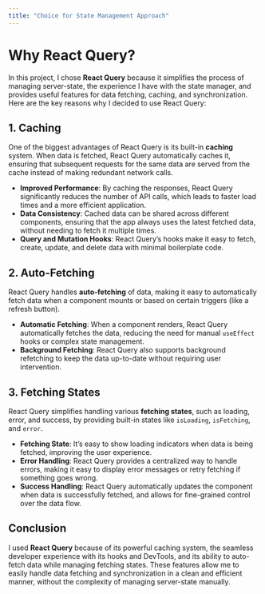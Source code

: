 ```yaml
---
title: "Choice for State Management Approach"
---
```


# Why React Query?

In this project, I chose **React Query** because it simplifies the process of managing server-state, the experience I have with the state manager, and provides useful features for data fetching, caching, and synchronization. Here are the key reasons why I decided to use React Query:

## 1. **Caching**
One of the biggest advantages of React Query is its built-in **caching** system. When data is fetched, React Query automatically caches it, ensuring that subsequent requests for the same data are served from the cache instead of making redundant network calls.

- **Improved Performance**: By caching the responses, React Query significantly reduces the number of API calls, which leads to faster load times and a more efficient application.
- **Data Consistency**: Cached data can be shared across different components, ensuring that the app always uses the latest fetched data, without needing to fetch it multiple times.
- **Query and Mutation Hooks**: React Query’s hooks make it easy to fetch, create, update, and delete data with minimal boilerplate code.

## 2. **Auto-Fetching**
React Query handles **auto-fetching** of data, making it easy to automatically fetch data when a component mounts or based on certain triggers (like a refresh button).

- **Automatic Fetching**: When a component renders, React Query automatically fetches the data, reducing the need for manual `useEffect` hooks or complex state management.
- **Background Fetching**: React Query also supports background refetching to keep the data up-to-date without requiring user intervention.

## 3. **Fetching States**
React Query simplifies handling various **fetching states**, such as loading, error, and success, by providing built-in states like `isLoading`, `isFetching`, and `error`.

- **Fetching State**: It’s easy to show loading indicators when data is being fetched, improving the user experience.
- **Error Handling**: React Query provides a centralized way to handle errors, making it easy to display error messages or retry fetching if something goes wrong.
- **Success Handling**: React Query automatically updates the component when data is successfully fetched, and allows for fine-grained control over the data flow.

## Conclusion
I used **React Query** because of its powerful caching system, the seamless developer experience with its hooks and DevTools, and its ability to auto-fetch data while managing fetching states. These features allow me to easily handle data fetching and synchronization in a clean and efficient manner, without the complexity of managing server-state manually.
